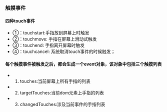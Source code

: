 ### 触摸事件
#### 四种touch事件
- ①：touchstart:手指放到屏幕上时触发
- ②：touchmove: 手指在屏幕上滑动式触发
- ③：touchend: 手指离开屏幕时触发
- ④：touchcancel: 系统取消touch事件的时候触发；

#### 每个触摸事件被触发之后，都会生成一个event对象，该对象中包括三个触摸列表
- 1. touches:当前屏幕上所有手指的列表
- 2. targetTouches:当前dom元素上手指的列表
- 3. changedTouches:涉及当前事件的手指列表